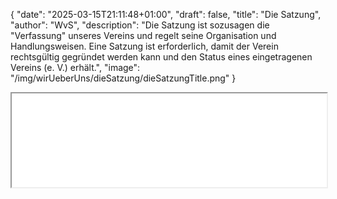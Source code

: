 {
    "date": "2025-03-15T21:11:48+01:00",
    "draft": false,
    "title": "Die Satzung",
    "author": "WvS",
    "description": "Die Satzung ist sozusagen die \"Verfassung\" unseres Vereins und regelt seine Organisation und Handlungsweisen. Eine Satzung ist erforderlich, damit der Verein rechtsgültig gegründet werden kann und den Status eines eingetragenen Vereins (e. V.) erhält.",
    "image": "/img/wirUeberUns/dieSatzung/dieSatzungTitle.png"
}

<iframe src="/img/wirUeberUns/dieSatzung/SatzungHausderSonnee.V..pdf" title="Die Satzung" width="100%">
    Ihr Browser unterstützt keine PDF-Anzeige.
</iframe>